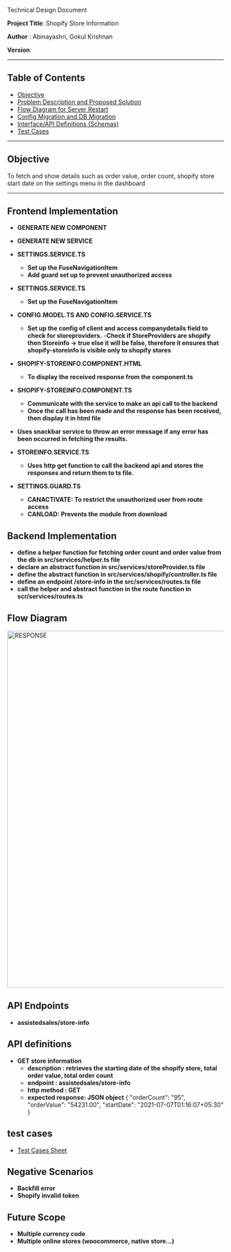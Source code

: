 Technical Design Document

**Project Title**: Shopify Store Information 

**Author** : Abinayashri, Gokul Krishnan

**Version**:

---

## Table of Contents

- [Objective](#objective)
- [Problem Description and Proposed Solution](#problem-description-and-proposed-solution)
- [Flow Diagram for Server Restart](#flow-diagram-for-server-restart)
- [Config Migration and DB Migration](#config-migration-and-db-migration)
- [Interface/API Definitions (Schemas)](#interfaceapi-definitions-schemas)
- [Test Cases](#test-cases)
  
---

## **Objective**

  To fetch and show details such as order value, order count, shopify store start date on the settings menu in the dashboard
  
---

## **Frontend Implementation**

- **GENERATE NEW COMPONENT**

- **GENERATE NEW SERVICE**

- **SETTINGS.SERVICE.TS**
  - **Set up the FuseNavigationItem**
  - **Add guard set up to prevent unauthorized access**
 
- **SETTINGS.SERVICE.TS**
  - **Set up the FuseNavigationItem**

- **CONFIG.MODEL.TS AND CONFIG.SERVICE.TS**
  - **Set up the config of client and access companydetails field to check for storeproviders.**
  -**Check if StoreProviders are shopify then Storeinfo -> true else it will be false, therefore it ensures that shopify-storeinfo is visible only to shopify stores**
    
- **SHOPIFY-STOREINFO.COMPONENT.HTML**
  - **To display the received response from the component.ts**

- **SHOPIFY-STOREINFO.COMPONENT.TS**
  - **Communicate with the service to make an api call to the backend**
  - **Once the call has been made and the response has been received, then display it in html file**
- **Uses snackbar service to throw an error message if any error has been occurred in fetching the results.**
  
- **STOREINFO.SERVICE.TS**
  - **Uses http get function to call the backend api and stores the responses and return them to ts file.**

- **SETTINGS.GUARD.TS**
  - **CANACTIVATE: To restrict the unauthorized user from route access**
  - **CANLOAD: Prevents the module from download**

## **Backend Implementation**

- **define a helper function for fetching order count and order value from the db in src/services/helper.ts file**
- **declare an abstract function in src/services/storeProvider.ts file**
- **define the abstract function in src/services/shopify/controller.ts file**
- **define an endpoint /store-info in the src/services/routes.ts file**
- **call the helper and abstract function in the route function in scr/services/routes.ts**

## **Flow Diagram**
<img width="830" alt="RESPONSE" src="https://github.com/user-attachments/assets/5e7609f0-7ae1-4e42-9498-5e05c10372a5">

## **API Endpoints**
- **assistedsales/store-info**

## **API definitions**

- **GET store information**
	- **description : retrieves the starting date of the shopify store, total order value, total order count**
	- **endpoint :  assistedsales/store-info**
	- **http method : GET**
	- **expected response: JSON object**
		{
		    "orderCount": "95",
		    "orderValue": "54231.00",
		    "startDate": "2021-07-07T01:16:07+05:30"
		}



## **test cases**
- [Test Cases Sheet](https://docs.google.com/spreadsheets/d/15NVqq-XLavCbmZvw9VY_tzrJRTe7o6avAdgONywKpUo/edit?gid=0#gid=0)

## **Negative Scenarios**

- **Backfill error**
- **Shopify invalid token**

## **Future Scope**

- **Multiple currency code**
- **Multiple online stores (woocommerce, native store...)**
